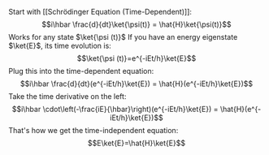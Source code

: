  Start with [[Schrödinger Equation (Time-Dependent)]]: $$i\hbar \frac{d}{dt}\ket{\psi(t)} = \hat{H}\ket{\psi(t)}$$
 Works for any state $\ket{\psi (t)}$
 If you have an energy eigenstate $\ket{E}$, its time evolution is:
 $$\ket{\psi (t)}=e^{-iEt/h}\ket{E}$$
 Plug this into the time-dependent equation:
 $$i\hbar \frac{d}{dt}(e^{-iEt/h}\ket{E}) = \hat{H}(e^{-iEt/h}\ket{E})$$
 Take the time derivative on the left:
 $$i\hbar \cdot\left(-\frac{iE}{\hbar}\right)(e^{-iEt/h}\ket{E}) = \hat{H}(e^{-iEt/h}\ket{E})$$
 That's how we get the time-independent equation:
 $$E\ket{E}=\hat{H}\ket{E}$$
 